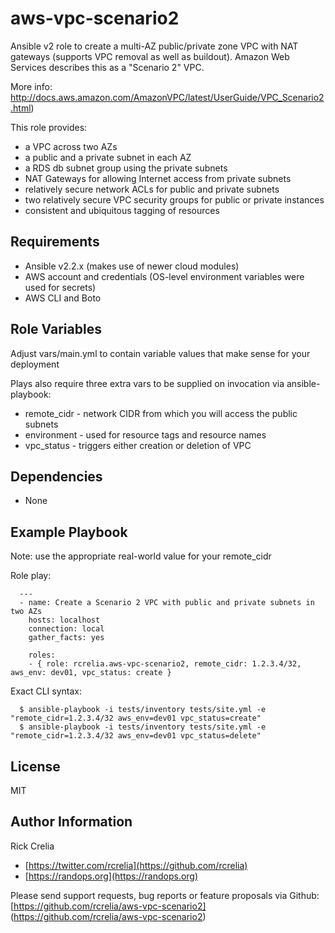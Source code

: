 aws-vpc-scenario2
=================

Ansible v2 role to create a multi-AZ public/private zone VPC with NAT gateways (supports VPC removal as well as buildout). Amazon Web Services describes this as a "Scenario 2" VPC.

More info: http://docs.aws.amazon.com/AmazonVPC/latest/UserGuide/VPC_Scenario2.html)

This role provides:

- a VPC across two AZs
- a public and a private subnet in each AZ
- a RDS db subnet group using the private subnets
- NAT Gateways for allowing Internet access from private subnets
- relatively secure network ACLs for public and private subnets
- two relatively secure VPC security groups for public or private instances
- consistent and ubiquitous tagging of resources

Requirements
------------

- Ansible v2.2.x (makes use of newer cloud modules)
- AWS account and credentials (OS-level environment variables were used for secrets)
- AWS CLI and Boto

Role Variables
--------------

Adjust vars/main.yml to contain variable values that make sense for your deployment

Plays also require three extra vars to be supplied on invocation via ansible-playbook:

- remote_cidr - network CIDR from which you will access the public subnets
- environment - used for resource tags and resource names
- vpc_status -  triggers either creation or deletion of VPC

Dependencies
------------

- None

Example Playbook
----------------

Note: use the appropriate real-world value for your remote_cidr

Role play:

~~~~
  ---
  - name: Create a Scenario 2 VPC with public and private subnets in two AZs
    hosts: localhost
    connection: local
    gather_facts: yes

    roles:
    - { role: rcrelia.aws-vpc-scenario2, remote_cidr: 1.2.3.4/32, aws_env: dev01, vpc_status: create }
~~~~

Exact CLI syntax:

~~~~
  $ ansible-playbook -i tests/inventory tests/site.yml -e "remote_cidr=1.2.3.4/32 aws_env=dev01 vpc_status=create"
  $ ansible-playbook -i tests/inventory tests/site.yml -e "remote_cidr=1.2.3.4/32 aws_env=dev01 vpc_status=delete"
~~~~


License
-------

MIT

Author Information
------------------

Rick Crelia
- [https://twitter.com/rcrelia](https://github.com/rcrelia)
- [https://randops.org](https://randops.org)

Please send support requests, bug reports or feature proposals via Github: [https://github.com/rcrelia/aws-vpc-scenario2] (https://github.com/rcrelia/aws-vpc-scenario2)
